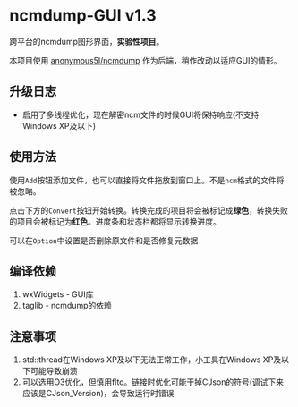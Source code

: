# ncmdump-GUI v1.3

跨平台的ncmdump图形界面，**实验性项目**。
 
本项目使用 [anonymous5l/ncmdump](https://github.com/anonymous5l/ncmdump) 作为后端，稍作改动以适应GUI的情形。

## 升级日志

 - 启用了多线程优化，现在解密ncm文件的时候GUI将保持响应(不支持Windows XP及以下)

## 使用方法

使用`Add`按钮添加文件，也可以直接将文件拖放到窗口上。不是`ncm`格式的文件将被忽略。

点击下方的`Convert`按钮开始转换。转换完成的项目将会被标记成**绿色**，转换失败的项目会被标记为**红色**。进度条和状态栏都将显示转换进度。

可以在`Option`中设置是否删除原文件和是否修复元数据


## 编译依赖

 1. wxWidgets - GUI库
 2. taglib - ncmdump的依赖

## 注意事项

 1. std::thread在Windows XP及以下无法正常工作，小工具在Windows XP及以下可能导致崩溃
 2. 可以选用O3优化，但慎用flto。链接时优化可能干掉CJson的符号(调试下来应该是CJson_Version)，会导致运行时错误
